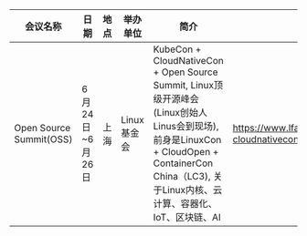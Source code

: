|会议名称|日期|地点|举办单位|简介|会议链接
|-|-|-|-|-|-|
|Open Source Summit(OSS)|6月24日~6月26日|上海|Linux基金会|KubeCon + CloudNativeCon + Open Source Summit, Linux顶级开源峰会(Linux创始人Linus会到现场), 前身是LinuxCon + CloudOpen + ContainerCon China（LC3), 关于Linux内核、云计算、容器化、IoT、区块链、AI | https://www.lfasiallc.com/events/kubecon-cloudnativecon-china-2019/
